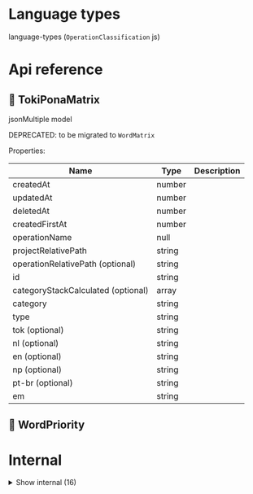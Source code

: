 # Language types

language-types (`OperationClassification` js)



# Api reference

## 🔸 TokiPonaMatrix

jsonMultiple model



DEPRECATED: to be migrated to `WordMatrix`





Properties: 

 | Name | Type | Description |
|---|---|---|
| createdAt  | number |  |
| updatedAt  | number |  |
| deletedAt  | number |  |
| createdFirstAt  | number |  |
| operationName  | null |  |
| projectRelativePath  | string |  |
| operationRelativePath (optional) | string |  |
| id  | string |  |
| categoryStackCalculated (optional) | array |  |
| category  | string |  |
| type  | string |  |
| tok (optional) | string |  |
| nl (optional) | string |  |
| en (optional) | string |  |
| np (optional) | string |  |
| pt-br (optional) | string |  |
| em  | string |  |



## 🔹 WordPriority

# Internal

<details><summary>Show internal (16)</summary>
    
  # 🔹 CoreWordMatrixWord







Properties: 

 | Name | Type | Description |
|---|---|---|
| priorityLevel (optional) | string |  |
| rank (optional) | number |  |
| usageCountCalculated (optional) | number |  |
| conjucations (optional) | array |  |
| root_wordMatrixSlug (optional) | string | If the word is a certain conjugation of a root word, this should be a reference to the root word |
| root_word (optional) | object |  |
| opposite_wordMatrixSlug (optional) | string | If there's another word that's the complete opposite of this one, you can declare it here |
| common_wordMatrixSlug (optional) | string | f the word is a synonym to a more common word, this should be a reference to the more common synonym. This is a 1:1 synonym only |
| tokiPona_wordMatrixSlugs (optional) | array | The closest way to express this word in toki pona terms. |
| emoji_wordMatrixSlugs (optional) | array |  |
| emoji (optional) | string | Single emoji describing this word 1:1 (if it are more emojis of multiple words, please use the reference instead) |



## 🔸 KvmdWord

keyValueMarkdown model



Should later be migrated to `WordMatrix`





Properties: 

 | Name | Type | Description |
|---|---|---|
| id  | string |  |
| name  | string |  |
| slug  | string |  |
| value (optional) | string |  |
| comment  | string |  |
| operationName  | null |  |
| projectRelativePath  | string |  |
| operationRelativePath (optional) | string |  |
| categoryStackCalculated  | array |  |
| isHeaderCalculated  | boolean |  |



## 🔹 MappedWordMatrix

Mapped Object for performance reasons








## 🔸 MarkdownWord

markdown model



Should later be migrated to `WordMatrix`





Properties: 

 | Name | Type | Description |
|---|---|---|
| createdAt  | number |  |
| updatedAt  | number |  |
| deletedAt  | number |  |
| createdFirstAt  | number |  |
| operationName  | null |  |
| projectRelativePath  | string |  |
| operationRelativePath (optional) | string |  |
| id  | string |  |
| name  | string |  |
| slug  | string |  |
| markdown  | string |  |
| categoryStackCalculated  | array |  |



## 🔸 NepaliEnglishTranslationMatrix

jsonMultiple model









Properties: 

 | Name | Type | Description |
|---|---|---|
| createdAt  | number |  |
| updatedAt  | number |  |
| deletedAt  | number |  |
| createdFirstAt  | number |  |
| operationName  | null |  |
| projectRelativePath  | string |  |
| operationRelativePath (optional) | string |  |
| id  | string |  |
| categoryStackCalculated (optional) | array |  |
| en  | string |  |
| index  | number |  |
| ne  | string |  |



## 🔸 Statement

markdown model









Properties: 

 | Name | Type | Description |
|---|---|---|
| createdAt  | number |  |
| updatedAt  | number |  |
| deletedAt  | number |  |
| createdFirstAt  | number |  |
| operationName  | null |  |
| projectRelativePath  | string |  |
| operationRelativePath (optional) | string |  |
| id  | string |  |
| name  | string |  |
| slug  | string |  |
| markdown  | string |  |
| categoryStackCalculated  | array |  |
| type (optional) | string |  |
| url (optional) | string |  |
| author (optional) | string |  |
| agreement (optional) | number |  |
| importancyCalculated (optional) | number |  |
| wordSlugs  | array |  |



## 🔸 Translation

jsonMultiple model



We could have a Translation model that collects any translation for any key for any model for any language.
The original source text is still stored in the models itself, and every model has just one language.

If you want a markdown or text key to be translated, add `{parameter}_TranslationId` to the model. The translation can then be generated on-demand and improved afterwards.





Properties: 

 | Name | Type | Description |
|---|---|---|
| createdAt  | number |  |
| updatedAt  | number |  |
| deletedAt  | number |  |
| createdFirstAt  | number |  |
| operationName  | null |  |
| projectRelativePath  | string |  |
| operationRelativePath (optional) | string |  |
| id  | string |  |
| categoryStackCalculated (optional) | array |  |
| sourcePath  | string |  |
| language  | string |  |
| markdown  | string |  |
| text  | string |  |



## 🔸 Word

jsonMultiple model



The goal of the words model is to provide a definition for every word we use, in any language.

DEPRECATED: Should be replaced with `WordMatrix`





Properties: 

 | Name | Type | Description |
|---|---|---|
| slug  | string |  |
| name  | string |  |
| language  | string |  |
| createdAt  | number |  |
| updatedAt  | number |  |
| deletedAt  | number |  |
| createdFirstAt  | number |  |
| operationName  | null |  |
| projectRelativePath  | string |  |
| operationRelativePath (optional) | string |  |
| id  | string |  |
| categoryStackCalculated (optional) | array |  |
| rank (optional) | number |  |
| usageCountCalculated (optional) | number |  |
| english_wordSlug (optional) | string |  |
| root_wordSlug (optional) | string |  |
| common_wordSlug (optional) | string |  |
| tokiPona_wordSlugs (optional) | array |  |
| definition_statementId (optional) | string |  |
| parameterNameSlug (optional) | string |  |



## 🔸 WordCategory

jsonMultiple model



Different ways to categorise a word semantically





Properties: 

 | Name | Type | Description |
|---|---|---|
| slug  | string |  |
| name  | string |  |
| language  | string |  |
| createdAt  | number |  |
| updatedAt  | number |  |
| deletedAt  | number |  |
| createdFirstAt  | number |  |
| operationName  | null |  |
| projectRelativePath  | string |  |
| operationRelativePath (optional) | string |  |
| id  | string |  |
| categoryStackCalculated (optional) | array |  |
| description  | string |  |



## 🔸 WordCombination

jsonMultiple model



Best way to combine words if you don't want to specify all language specific info for a new word. You can refer to words from the WordMatrix instead!





Properties: 

 | Name | Type | Description |
|---|---|---|
| name  | string |  |
| slug  | string |  |
| description  | string |  |
| descriptionAudio  | object |  |
| image (optional) | object |  |
| wordCategorySlugs  | array |  |
| type (optional) | string |  |
| language  | string |  |
| createdAt  | number |  |
| updatedAt  | number |  |
| deletedAt  | number |  |
| createdFirstAt  | number |  |
| operationName  | null |  |
| projectRelativePath  | string |  |
| operationRelativePath (optional) | string |  |
| id  | string |  |
| categoryStackCalculated (optional) | array |  |
| wordMatrixSlugs (optional) | array |  |



## 🔹 WordConjucation

In linguistics, conjugation is the creation of derived forms of a verb from its principal parts by inflection

Besides this, there are also other ways to alter a word to add/change meaning, this should be summed up using this enum.








## 🔹 WordInfo

Properties: 

 | Name | Type | Description |
|---|---|---|
| name  | string |  |
| slug  | string |  |
| description  | string |  |
| descriptionAudio  | object |  |
| image (optional) | object |  |
| wordCategorySlugs  | array |  |
| type (optional) | string |  |



## 🔹 WordLanguageInfo

Language specific word information





Properties: 

 | Name | Type | Description |
|---|---|---|
| latin (optional) | string |  |
| alternative (optional) | string | the alternative written representation for this word, if any (if the language commonly uses a different script, this can be noted here) |
| phonetic (optional) | string | Phonetic writing is used to describe how the word is pronounced |
| audio (optional) | object | Audio fragment containing the spoken word. |
| examples (optional) | array | A list of examples of usage of this word (can contain both a text and audio) |



## 🔹 WordLanguageInfoObject

Properties: 

 | Name | Type | Description |
|---|---|---|
| english (optional) | object |  |
| dutch (optional) | object |  |
| nepali (optional) | object |  |
| portuguese (optional) | object |  |
| brazilian (optional) | object |  |
| german (optional) | object |  |
| french (optional) | object |  |
| spanish (optional) | object |  |
| italian (optional) | object |  |
| norwegian (optional) | object |  |
| swedish (optional) | object |  |
| danish (optional) | object |  |
| vietnamese (optional) | object |  |
| indonesian (optional) | object |  |
| southAfrican (optional) | object |  |
| tokiPona (optional) | object |  |
| hindi (optional) | object |  |
| mandarin (optional) | object |  |
| arabic (optional) | object |  |
| bengali (optional) | object |  |
| urdu (optional) | object |  |
| japanese (optional) | object |  |
| swahili (optional) | object |  |



## 🔸 WordMatrix

jsonMultiple model




WordMatrix is a matrix that contains as much information about a word as possible in as many languages as possible. Easy to use for 1:1 translation

@see Language





Properties: 

 | Name | Type | Description |
|---|---|---|
| slug  | string |  |
| name  | string |  |
| language  | string |  |
| createdAt  | number |  |
| updatedAt  | number |  |
| deletedAt  | number |  |
| createdFirstAt  | number |  |
| operationName  | null |  |
| projectRelativePath  | string |  |
| operationRelativePath (optional) | string |  |
| id  | string |  |
| categoryStackCalculated (optional) | array |  |
| priorityLevel (optional) | string |  |
| rank (optional) | number |  |
| usageCountCalculated (optional) | number |  |
| conjucations (optional) | array |  |
| root_wordMatrixSlug (optional) | string | If the word is a certain conjugation of a root word, this should be a reference to the root word |
| root_word (optional) | object |  |
| opposite_wordMatrixSlug (optional) | string | If there's another word that's the complete opposite of this one, you can declare it here |
| common_wordMatrixSlug (optional) | string | f the word is a synonym to a more common word, this should be a reference to the more common synonym. This is a 1:1 synonym only |
| tokiPona_wordMatrixSlugs (optional) | array | The closest way to express this word in toki pona terms. |
| emoji_wordMatrixSlugs (optional) | array |  |
| emoji (optional) | string | Single emoji describing this word 1:1 (if it are more emojis of multiple words, please use the reference instead) |
| description  | string |  |
| descriptionAudio  | object |  |
| image (optional) | object |  |
| wordCategorySlugs  | array |  |
| type (optional) | string |  |
| english (optional) | object |  |
| dutch (optional) | object |  |
| nepali (optional) | object |  |
| portuguese (optional) | object |  |
| brazilian (optional) | object |  |
| german (optional) | object |  |
| french (optional) | object |  |
| spanish (optional) | object |  |
| italian (optional) | object |  |
| norwegian (optional) | object |  |
| swedish (optional) | object |  |
| danish (optional) | object |  |
| vietnamese (optional) | object |  |
| indonesian (optional) | object |  |
| southAfrican (optional) | object |  |
| tokiPona (optional) | object |  |
| hindi (optional) | object |  |
| mandarin (optional) | object |  |
| arabic (optional) | object |  |
| bengali (optional) | object |  |
| urdu (optional) | object |  |
| japanese (optional) | object |  |
| swahili (optional) | object |  |



## 🔹 WordType

  </details>

